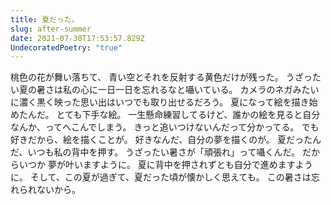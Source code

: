 ```yaml
---
title: 夏だった。
slug: after-summer
date: 2021-07-30T17:53:57.829Z
UndecoratedPoetry: "true"
---
```

桃色の花が舞い落ちて、
青い空とそれを反射する黄色だけが残った。
うざったい夏の暑さは私の心に一日一日を忘れるなと囁いている。
カメラのネガみたいに濃く黒く映った思い出はいつでも取り出せるだろう。
夏になって絵を描き始めたんだ。
とても下手な絵。
一生懸命練習してるけど、誰かの絵を見ると自分なんか、ってへこんでしまう。
きっと追いつけないんだって分かってる。
でも好きだから、絵を描くことが。
好きなんだ、自分の夢を描くのが。
夏だったんだ、いつも私の背中を押す。
うざったい暑さが「頑張れ」って囁くんだ。
だからいつか
夢が叶いますように。
夏に背中を押されずとも自分で進めますように。
そして、この夏が過ぎて、夏だった頃が懐かしく思えても。
この暑さは忘れられないから。